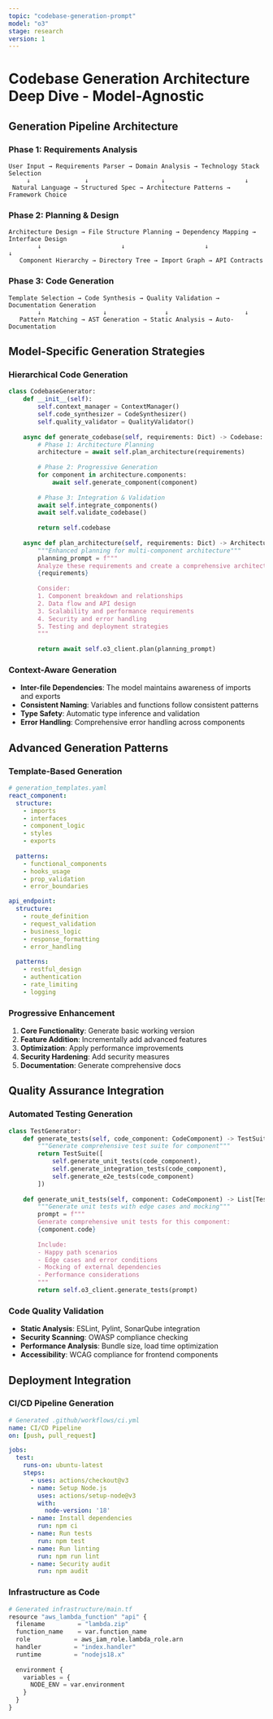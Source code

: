 ```yaml
---
topic: "codebase-generation-prompt"
model: "o3"
stage: research
version: 1
---
```


# Codebase Generation Architecture Deep Dive - Model-Agnostic

## Generation Pipeline Architecture

### Phase 1: Requirements Analysis
```
User Input → Requirements Parser → Domain Analysis → Technology Stack Selection
     ↓               ↓                    ↓                      ↓
 Natural Language → Structured Spec → Architecture Patterns → Framework Choice
```

### Phase 2: Planning & Design
```
Architecture Design → File Structure Planning → Dependency Mapping → Interface Design
        ↓                      ↓                      ↓                ↓
   Component Hierarchy → Directory Tree → Import Graph → API Contracts
```

### Phase 3: Code Generation
```
Template Selection → Code Synthesis → Quality Validation → Documentation Generation
        ↓                 ↓                ↓                     ↓
   Pattern Matching → AST Generation → Static Analysis → Auto-Documentation
```

## Model-Specific Generation Strategies

### Hierarchical Code Generation
```python
class CodebaseGenerator:
    def __init__(self):
        self.context_manager = ContextManager()
        self.code_synthesizer = CodeSynthesizer()
        self.quality_validator = QualityValidator()
    
    async def generate_codebase(self, requirements: Dict) -> Codebase:
        # Phase 1: Architecture Planning
        architecture = await self.plan_architecture(requirements)
        
        # Phase 2: Progressive Generation
        for component in architecture.components:
            await self.generate_component(component)
        
        # Phase 3: Integration & Validation
        await self.integrate_components()
        await self.validate_codebase()
        
        return self.codebase
    
    async def plan_architecture(self, requirements: Dict) -> Architecture:
        """Enhanced planning for multi-component architecture"""
        planning_prompt = f"""
        Analyze these requirements and create a comprehensive architecture plan:
        {requirements}
        
        Consider:
        1. Component breakdown and relationships
        2. Data flow and API design
        3. Scalability and performance requirements
        4. Security and error handling
        5. Testing and deployment strategies
        """
        
        return await self.o3_client.plan(planning_prompt)
```

### Context-Aware Generation
- **Inter-file Dependencies**: The model maintains awareness of imports and exports
- **Consistent Naming**: Variables and functions follow consistent patterns
- **Type Safety**: Automatic type inference and validation
- **Error Handling**: Comprehensive error handling across components

## Advanced Generation Patterns

### Template-Based Generation
```yaml
# generation_templates.yaml
react_component:
  structure:
    - imports
    - interfaces
    - component_logic
    - styles
    - exports
  
  patterns:
    - functional_components
    - hooks_usage
    - prop_validation
    - error_boundaries

api_endpoint:
  structure:
    - route_definition
    - request_validation
    - business_logic
    - response_formatting
    - error_handling
  
  patterns:
    - restful_design
    - authentication
    - rate_limiting
    - logging
```

### Progressive Enhancement
1. **Core Functionality**: Generate basic working version
2. **Feature Addition**: Incrementally add advanced features
3. **Optimization**: Apply performance improvements
4. **Security Hardening**: Add security measures
5. **Documentation**: Generate comprehensive docs

## Quality Assurance Integration

### Automated Testing Generation
```python
class TestGenerator:
    def generate_tests(self, code_component: CodeComponent) -> TestSuite:
        """Generate comprehensive test suite for component"""
        return TestSuite([
            self.generate_unit_tests(code_component),
            self.generate_integration_tests(code_component),
            self.generate_e2e_tests(code_component)
        ])
    
    def generate_unit_tests(self, component: CodeComponent) -> List[Test]:
        """Generate unit tests with edge cases and mocking"""
        prompt = f"""
        Generate comprehensive unit tests for this component:
        {component.code}
        
        Include:
        - Happy path scenarios
        - Edge cases and error conditions
        - Mocking of external dependencies
        - Performance considerations
        """
        return self.o3_client.generate_tests(prompt)
```

### Code Quality Validation
- **Static Analysis**: ESLint, Pylint, SonarQube integration
- **Security Scanning**: OWASP compliance checking
- **Performance Analysis**: Bundle size, load time optimization
- **Accessibility**: WCAG compliance for frontend components

## Deployment Integration

### CI/CD Pipeline Generation
```yaml
# Generated .github/workflows/ci.yml
name: CI/CD Pipeline
on: [push, pull_request]

jobs:
  test:
    runs-on: ubuntu-latest
    steps:
      - uses: actions/checkout@v3
      - name: Setup Node.js
        uses: actions/setup-node@v3
        with:
          node-version: '18'
      - name: Install dependencies
        run: npm ci
      - name: Run tests
        run: npm test
      - name: Run linting
        run: npm run lint
      - name: Security audit
        run: npm audit
```

### Infrastructure as Code
```python
# Generated infrastructure/main.tf
resource "aws_lambda_function" "api" {
  filename         = "lambda.zip"
  function_name    = var.function_name
  role            = aws_iam_role.lambda_role.arn
  handler         = "index.handler"
  runtime         = "nodejs18.x"
  
  environment {
    variables = {
      NODE_ENV = var.environment
    }
  }
}
```
